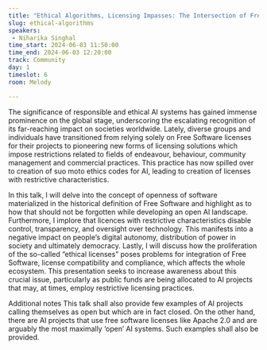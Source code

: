 ```yaml
---
title: "Ethical Algorithms, Licensing Impasses: The Intersection of Free Software and AI openness"
slug: ethical-algorithms
speakers:
 - Niharika Singhal
time_start: 2024-06-03 11:50:00
time_end: 2024-06-03 12:20:00
track: Community
day: 1
timeslot: 6
room: Melody

---
```


The significance of responsible and ethical AI systems has gained immense prominence on the global stage, underscoring the escalating recognition of its far-reaching impact on societies worldwide. Lately, diverse groups and individuals have transitioned from relying solely on Free Software licenses for their projects to pioneering new forms of licensing solutions which impose restrictions related to fields of endeavour, behaviour, community management and commercial practices. This practice has now spilled over to creation of suo moto ethics codes for AI, leading to creation of licenses with restrictive characteristics.

In this talk, I will delve into the concept of openness of software materialized in the historical definition of Free Software and highlight as to how that should not be forgotten while developing an open AI landscape. Furthermore, I implore that licences with restrictive characteristics disable control, transparency, and oversight over technology. This manifests into a negative impact on people’s digital autonomy, distribution of power in society and ultimately democracy. Lastly, I will discuss how the proliferation of the so-called “ethical licenses” poses problems for integration of Free Software, license compatibility and compliance, which affects the whole ecosystem. This presentation seeks to increase awareness about this crucial issue, particularly as public funds are being allocated to AI projects that may, at times, employ restrictive licensing practices.

Additional notes
This talk shall also provide few examples of AI projects calling themselves as open but which are in fact closed. On the other hand, there are AI projects that use free software licenses like Apache 2.0 and are arguably the most maximally ‘open’ AI systems. Such examples shall also be provided.